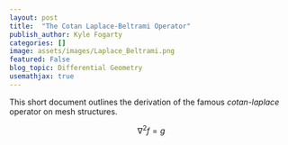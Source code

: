 ```yaml
---
layout: post
title:  "The Cotan Laplace-Beltrami Operator"
publish_author: Kyle Fogarty
categories: []
image: assets/images/Laplace_Beltrami.png
featured: False
blog_topic: Differential Geometry
usemathjax: true
---
```



This short document outlines the derivation of the famous <i>cotan-laplace</i> operator on mesh structures.


$$
\nabla^2 f = g
$$